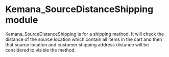 # Kemana_SourceDistanceShipping module

Kemana_SourceDistanceShipping is for a shipping method. It will check the distance of the
source location which contain all items in the cart and then that source location and
customer shipping address distance will be considered to visible the method.
